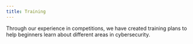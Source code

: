 ```yaml
---
title: Training
---
```


Through our experience in competitions, we have created training plans to help beginners learn about different areas in cybersecurity.
